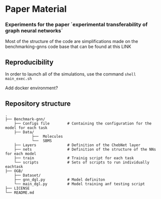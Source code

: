 # Paper Material
### Experiments for the paper ´experimental transferability of graph neural networks´

Most of the structure of the code are simplifications made on the benchmarking-gnns code base that can be found at this LINK
## Reproducibility

In order to launch all of the simulations, use the command `shell main_exec.sh`

Add docker environment?

## Repository structure
    .
    ├── Benchmark-gnn/
        ├── Configs file        # Containing the configuration for the model for each task
        ├── Data/ 
                ├──  Molecules
                └──  SBMS
        ├── Layers              # Definition of the ChebNet layer
        ├── nets                # Definition of the structure of the NNs for each model
        ├── train               # Trainig script for each task
        └── scripts             # Sets of scripts to run individually eachtask
    ├── OGB/
        ├── Dataset/
        ├── gnn_dgl.py          # Model definiton
        └── main_dgl.py         # Model training anf testing script
    ├── LICENSE
    └── README.md